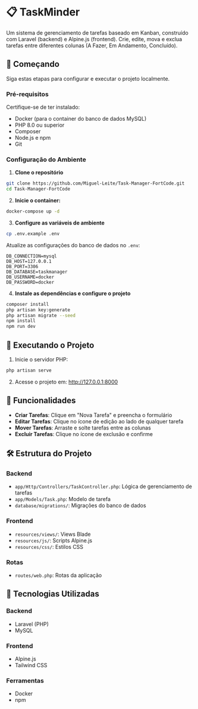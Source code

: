 # 📋 TaskMinder

Um sistema de gerenciamento de tarefas baseado em Kanban, construído com Laravel (backend) e Alpine.js (frontend). Crie, edite, mova e exclua tarefas entre diferentes colunas (A Fazer, Em Andamento, Concluído).

## 🚀 Começando

Siga estas etapas para configurar e executar o projeto localmente.

### Pré-requisitos

Certifique-se de ter instalado:

- Docker (para o container do banco de dados MySQL)
- PHP 8.0 ou superior
- Composer
- Node.js e npm
- Git

### Configuração do Ambiente

1. **Clone o repositório**

```bash
git clone https://github.com/Miguel-Leite/Task-Manager-FortCode.git
cd Task-Manager-FortCode
```

2. **Inicie o container:**

```bash
docker-compose up -d
```

3. **Configure as variáveis de ambiente**

```bash
cp .env.example .env
```

Atualize as configurações do banco de dados no `.env`:

```
DB_CONNECTION=mysql
DB_HOST=127.0.0.1
DB_PORT=3306
DB_DATABASE=taskmanager
DB_USERNAME=docker
DB_PASSWORD=docker
```

4. **Instale as dependências e configure o projeto**

```bash
composer install
php artisan key:generate
php artisan migrate --seed
npm install
npm run dev
```

## 🚀 Executando o Projeto

1. Inicie o servidor PHP:

```bash
php artisan serve
```

2. Acesse o projeto em: http://127.0.0.1:8000

## 🧪 Funcionalidades

- **Criar Tarefas**: Clique em "Nova Tarefa" e preencha o formulário
- **Editar Tarefas**: Clique no ícone de edição ao lado de qualquer tarefa
- **Mover Tarefas**: Arraste e solte tarefas entre as colunas
- **Excluir Tarefas**: Clique no ícone de exclusão e confirme

## 🛠 Estrutura do Projeto

### Backend

- `app/Http/Controllers/TaskController.php`: Lógica de gerenciamento de tarefas
- `app/Models/Task.php`: Modelo de tarefa
- `database/migrations/`: Migrações do banco de dados

### Frontend

- `resources/views/`: Views Blade
- `resources/js/`: Scripts Alpine.js
- `resources/css/`: Estilos CSS

### Rotas

- `routes/web.php`: Rotas da aplicação

## 🧰 Tecnologias Utilizadas

### Backend

- Laravel (PHP)
- MySQL

### Frontend

- Alpine.js
- Tailwind CSS

### Ferramentas

- Docker
- npm
